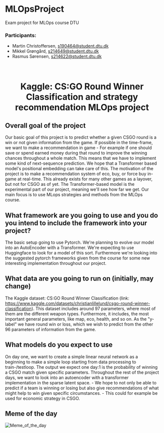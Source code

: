 # MLOpsProject
Exam project for MLOps course DTU

### Participants:
* Martin Christoffersen, s190464@student.dtu.dk
* Mikkel Grøngård, s214649@student.dtu.dk
* Rasmus Sørensen, s214622@student.dtu.dk

<h1 align="center">
  <br>
  Kaggle: CS:GO Round Winner Classification and strategy recommendation MLOps project
  <br>
</h1>

## Overall goal of the project
Our basic goal of this project is to predict whether a given CSGO round is a win or not given information from the game. If possible in the time-frame, we want to make a recommendation in game - For example if one should save or spend earned money during that round to improve the winning chances throughout a whole match. This means that we have to implement some kind of next-sequence prediction. We hope that a Transformer based model's positional embedding can take care of this. The motivation of the project is to make a recommendation system of eco, buy, or force buy in-game at real-time. This already exists for many other games as a layover, but not for CSGO as of yet.
The Transformer-based model is the experimental part of our project, meaning we'll see how far we get. Our main focus is to use MLops strategies and methods from the MLOps course.

## What framework are you going to use and you do you intend to include the framework into your project?
The basic setup going to use Pytorch. We're planning to evolve our model into an AutoEncoder with a Transformer. We're expecting to use Huggingface to look for a model of this sort. Furthermore we're looking into the suggested pytorch frameworks given from the course for some new interesting implementation throughout our project.

## What data are you going to run on (initially, may change)
The Kaggle dataset: CS:GO Round Winner Classification (link: https://www.kaggle.com/datasets/christianlillelund/csgo-round-winner-classification). This dataset includes around 97 parameters, where most of them are the different weapon types. Furthermore, it includes, the most important general parameters, like map, eco, health, and so on. As the "y-label" we have round win or loss, which we wish to predict from the other 96 parameters of information from the game.

## What models do you expect to use
On day one, we want to create a simple linear neural network as a beginning to make a simple loop starting from data processing to train-/testloop. The output we expect one day:1 is the probability of winning a CSGO match given specific parameters. Throughout the rest of the project days, we want to look into an autoencoder with a transformer implementation in the sparse latent space. - We hope to not only be able to predict if a team is winning or losing but also give recommendations of what might help to win given specific circumstances. - This could for example be used for economic strategy in CSGO.

## Meme of the day
![Meme_of_the_day](https://github.com/GorenzelgProjects/MLOpsProject/assets/98017958/3a193a11-9ed6-40d7-9cf9-e2da5cb94a76)
